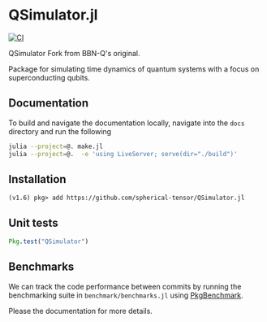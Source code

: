 # QSimulator.jl

[![CI](https://github.com/spherical-tensor/QSimulator.jl/actions/workflows/CI.yml/badge.svg?branch=master)](https://github.com/spherical-tensorQSimulator.jl/actions/workflows/CI.yml)

QSimulator Fork from BBN-Q's original.

Package for simulating time dynamics of quantum systems with a focus on superconducting qubits.

## Documentation

To build and navigate the documentation locally, navigate into the `docs` directory and run the following 
```bash
julia --project=@. make.jl
julia --project=@.  -e 'using LiveServer; serve(dir="./build")'
```

## Installation

```
(v1.6) pkg> add https://github.com/spherical-tensor/QSimulator.jl
```

## Unit tests

```julia
Pkg.test("QSimulator")
```

## Benchmarks
We can track the code performance between commits by running the benchmarking suite in
`benchmark/benchmarks.jl` using [PkgBenchmark](https://github.com/JuliaCI/PkgBenchmark.jl).

Please the documentation for more details.
